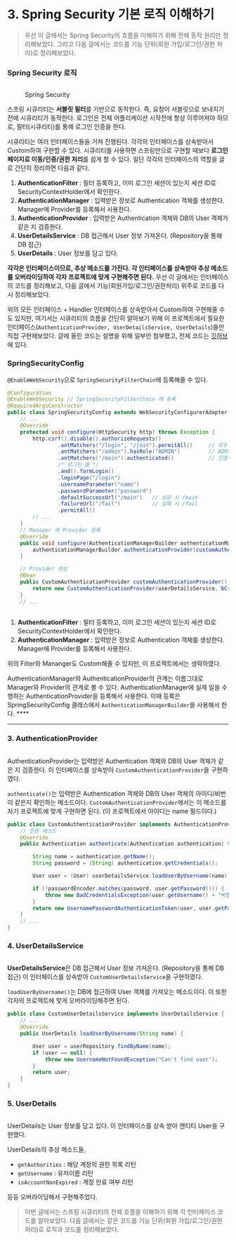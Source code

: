 # 3. Spring Security 기본 로직 이해하기

> 우선 이 글에서는 Spring Security의 흐름을 이해하기 위해 전체 동작 원리만 정리해보았다. 그리고 다음 글에서는 코드를 기능 단위(회원 가입/로그인/권한 처리)로 정리해보았다.



### Spring Security 로직

<figure><img src="../../../.gitbook/assets/image (2) (2).png" alt=""><figcaption><p>Spring Security</p></figcaption></figure>

스프링 시큐리티는 **서블릿 필터**를 기반으로 동작한다. 즉, 요청이 서블릿으로 보내지기 전에 시큐리티가 동작한다. 로그인은 전체 어플리케이션 시작전에 항상 이루어져야 하므로, 필터(시큐리티)를 통해 로그인 인증을 한다.

시큐리티는 여러 인터페이스들을 거쳐 진행된다. 각각의 인터페이스를 상속받아서 Custom하여 구현할 수 있다. 시큐리티를 사용하면 스프링만으로 구현할 때보다 **로그인 페이지로 이동/인증/권한 처리**를 쉽게 할 수 있다. 일단 각각의 인터페이스의 역할을 글로 간단히 정리하면 다음과 같다.

1. **AuthenticationFilter** : 필터 등록하고, 이미 로그인 세션이 있는지 세션 ID로 SecurityContextHolder에서 확인한다.
2. **AuthenticationManager** : 입력받은 정보로 Authentication 객체를 생성한다. Manager에 Provider를 등록해서 사용한다.
3. **AuthenticationProvider** : 입력받은 Authentication 객체와 DB의 User 객체가 같은 지 검증한다.
4. **UserDetailsService** : DB 접근해서 User 정보 가져온다. (Repository을 통해 DB 접근)
5. **UserDetails** : User 정보를 담고 있다.

**각각은 인터페이스이므로, 추상 메소드를 가진다. 각 인터페이스를 상속받아 추상 메소드를 오버라이딩하여 각자 프로젝트에 맞게 구현해주면 된다.** 우선 이 글에서는 인터페이스의 코드를 정리해보고, 다음 글에서 기능(회원가입/로그인/권한처리) 위주로 코드를 다시 정리해보았다.

위의 모든 인터페이스 + Handler 인터페이스를 상속받아서 Custom하여 구현해줄 수도 있지만, 여기서는 시큐리티의 흐름을 간단히 알아보기 위해 이 프로젝트에서 필요한 인터페이스(`AuthenticationProvider, UserDetailsService, UserDetails`)들만 직접 구현헤보았다. 글에 올린 코드는 설명을 위해 일부만 첨부했고, 전체 코드는 [깃허브](https://github.com/f-lab-edu/book-club/compare/feat/login-security-sy)에 있다.





### SpringSecurityConfig

`@EnableWebSecurity`으로 `SpringSecurityFilterChain`에 등록해줄 수 있다.

```java
@Configuration
@EnableWebSecurity // SpringSecurityFilterChain 에 등록
@RequiredArgsConstructor
public class SpringSecurityConfig extends WebSecurityConfigurerAdapter {
    // ...
    @Override
    protected void configure(HttpSecurity http) throws Exception {
        http.csrf().disable().authorizeRequests()
                .antMatchers("/login", "/join").permitAll()     // 모두 접근 가능
                .antMatchers("/admin").hasRole("ADMIN")         // ADMIN 만 접근 가능
                .antMatchers("/main").authenticated()           // 인증해야 접근 가능
                /* 로그인 폼 */
                .and().formLogin()
                .loginPage("/login")
                .usernameParameter("name")
                .passwordParameter("password")
                .defaultSuccessUrl("/main")   // 성공 시 /main
                .failureUrl("/fail")          // 실패 시 /fail
                .permitAll()
		// ...
    }
    // Manager 에 Provider 등록
    @Override
    public void configure(AuthenticationManagerBuilder authenticationManagerBuilder) throws Exception {
        authenticationManagerBuilder.authenticationProvider(customAuthenticationProvider());
    }

    // Provider 생성
    @Bean
    public CustomAuthenticationProvider customAuthenticationProvider() {
        return new CustomAuthenticationProvider(userDetailsService, bCryptPasswordEncoder());
    }
    // ...
```

<figure><img src="../../../.gitbook/assets/image (6).png" alt=""><figcaption></figcaption></figure>

1. **AuthenticationFilter** : 필터 등록하고, 이미 로그인 세션이 있는지 세션 ID로 SecurityContextHolder에서 확인한다.
2. **AuthenticationManager** : 입력받은 정보로 Authentication 객체를 생성한다. Manager에 Provider를 등록해서 사용한다.

위의 Filter와 Mananger도 Custom해줄 수 있지만, 이 프로젝트에서는 생략하였다.

AuthenticationManager와 AuthenticationProvider의 관계는 이름그대로 Manager와 Provider의 관계로 볼 수 있다. AuthenticationManager에 실제 일을 수행하는 AuthenticationProvider을 등록해서 사용한다. 이때 등록은 SpringSecurityConfig 클래스에서 `AuthenticationManagerBuilder`을 사용해서 한다. ****&#x20;

****

### 3. **AuthenticationProvider**

<figure><img src="../../../.gitbook/assets/image (2) (1).png" alt=""><figcaption></figcaption></figure>

AuthenticationProvider는 입력받은 Authentication 객체와 DB의 User 객체가 같은 지 검증한다. 이 인터페이스를 상속받아 `CustomAuthenticationProvider`을 구현하였다.

`authenticate()`는 입력받은 Authentication 객체와 DB의 User 객체의 아이디/비번이 같은지 확인하는 메소드이다. `CustomAuthenticationProvider`에서는 이 메소드를 자기 프로젝트에 맞게 구현하면 된다. (이 프로젝트에서 아이디는 name 필드이다.)

```java
public class CustomAuthenticationProvider implements AuthenticationProvider {
    // 인증 메소드
    @Override
    public Authentication authenticate(Authentication authentication) throws AuthenticationException {

        String name = authentication.getName();
        String password = (String) authentication.getCredentials();

        User user = (User) userDetailsService.loadUserByUsername(name);

        if (!passwordEncoder.matches(password, user.getPassword())) {
            throw new BadCredentialsException(user.getUsername() + "비밀번호를 다시 입력해주세요.");
        }
        return new UsernamePasswordAuthenticationToken(user, user.getPassword(), user.getAuthorities());
    }
    // ...
}
```



### 4. **UserDetailsService**

<figure><img src="../../../.gitbook/assets/image (2) (5).png" alt=""><figcaption></figcaption></figure>

**UserDetailsService**은 DB 접근해서 User 정보 가져온다. (Repository을 통해 DB 접근) 이 인터페이스를 상속받아 `CustomUserDetailsService`을 구현하였다.

`loadUserByUsername()`는 DB에 접근하여 User 객체를 가져오는 메소드이다. 이 또한 각자의 프로젝트에 맞게 오버라이딩해주면 된다.

```java
public class CustomUserDetailsService implements UserDetailsService {
    // ...
    @Override
    public UserDetails loadUserByUsername(String name) {

        User user = userRepository.findByName(name);
        if (user == null) {
            throw new UsernameNotFoundException("Can't find user");
        }
        return user;
    }
}
```



### 5. UserDetails

<figure><img src="../../../.gitbook/assets/image (4).png" alt=""><figcaption></figcaption></figure>

UserDetails는 User 정보를 담고 있다. 이 인터페이스를 상속 받아 엔티티 User을 구현했다.&#x20;

UserDetails의 추상 메소드들,

* `getAuthorities` : 해당 계정의 권한 목록 리턴
* `getUsername` : 유저이름 리턴
* `isAccountNonExpired` : 계정 만료 여부 리턴

등등 오버라이딩해서 구현해주었다.

> 이번 글에서는 스프링 시큐리티의 전체 흐름을 이해하기 위해 각 인터페이스 코드를 알아보았다. 다음 글에서는 같은 코드를 기능 단위(회원 가입/로그인/권한 처리)로 로직과 코드를 정리해보았다.



